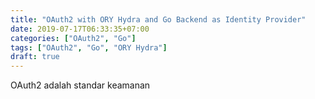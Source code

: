 ```yaml
---
title: "OAuth2 with ORY Hydra and Go Backend as Identity Provider"
date: 2019-07-17T06:33:35+07:00
categories: ["OAuth2", "Go"]
tags: ["OAuth2", "Go", "ORY Hydra"]
draft: true
---
```


OAuth2 adalah standar keamanan
